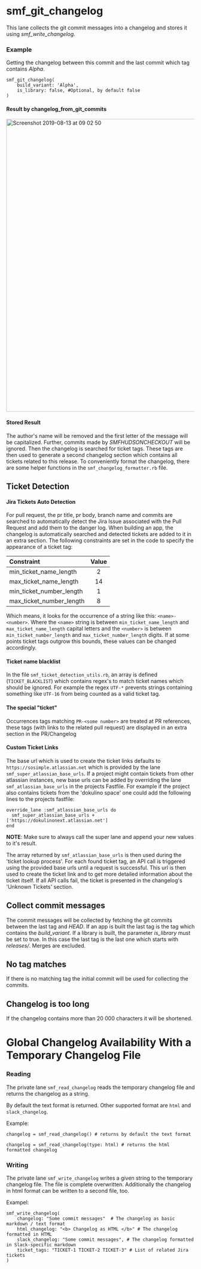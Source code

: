# smf_git_changelog

This lane collects the git commit messages into a changelog and stores it using *smf_write_changelog*.

### Example
Getting the changelog between this commit and the last commit which tag contains *Alpha*.
```
smf_git_changelog(
    build_variant: 'Alpha',
    is_library: false, #Optional, by default false
)
```

#### Result by changelog_from_git_commits
<img width="781" alt="Screenshot 2019-08-13 at 09 02 50" src="https://user-images.githubusercontent.com/40039883/62922458-b11c7400-bdab-11e9-8835-7310b8fc08bc.png">

#### Stored Result
The author's name will be removed and the first letter of the message will be capitalized.
Further, commits made by *SMFHUDSONCHECKOUT* will be ignored.
Then the changelog is searched for ticket tags. These tags are then used to generate a second changelog section which contains all tickets related to this release.
To conveniently format the changelog, there are some helper functions in the `smf_changelog_formatter.rb` file.
## Ticket Detection

#### Jira Tickets Auto Detection

For pull request, the pr title, pr body, branch name and commits are searched to automatically detect the Jira Issue associated with the Pull Request and add them to the danger log. When building an app, the changelog is automatically searched and detected tickets are added to it in an extra section.  The following constraints are set in the code to specify the appearance of a ticket tag:

| Constraint | Value |
|:--|:--:|
| min\_ticket\_name\_length | 2 |
| max\_ticket\_name\_length | 14 |
| min\_ticket\_number\_length | 1 |
| max\_ticket\_number\_length | 8 |

Which means, it looks for the occurrence of a string like this: `<name>-<number>`. Where the `<name>` string is between `min_ticket_name_length` and `max_ticket_name_length` capital letters and the `<number>` is between `min_ticket_number_length` and `max_ticket_number_length` digits. If at some points ticket tags outgrow this bounds, these values can be changed accordingly.

#### Ticket name blacklist
In the file `smf_ticket_detection_utils.rb`, an array is defined (`TICKET_BLACKLIST`) which contains regex's to match ticket names which should be ignored. For example the regex `UTF-*` prevents strings containing something like `UTF-16` from being counted as a valid ticket tag.

#### The special "ticket"
Occurrences tags matching `PR-<some number>` are treated at PR references, these tags (with links to the related pull request) are displayed in an extra section in the PR/Changelog
#### Custom Ticket Links
The base url which is used to create the ticket links defaults to `https://sosimple.atlassian.net` which is provided by the lane `smf_super_atlassian_base_urls`. If a project might contain tickets from other atlassian instances, new base urls can be added by overriding the lane `smf_atlassian_base_urls` in the projects Fastfile. For example if the project also contains tickets from the 'dokulino space' one could add the following lines to the projects fastfile:
```
override_lane :smf_atlassian_base_urls do
  smf_super_atlassian_base_urls + ['https://dokulinonext.atlassian.net']
end
```
**NOTE**: Make sure to always call the super lane and append your new values to it's result.

The array returned by `smf_atlassian_base_urls` is then used during the 'ticket lookup process'. For each found ticket tag, an API call is triggered using the provided base urls until a request is successful. This url is then used to create the ticket link and to get more detailed information about the ticket itself. If all API calls fail, the ticket is presented in the changelog's 'Unknown Tickets' section.

## Collect commit messages
The commit messages will be collected by fetching the git commits between the last tag and *HEAD*. If an app is built the last tag is the tag which contains the *build_variant*. If a library is built, the parameter *is_library* must be set to true. In this case the last tag is the last one which starts with *releases/*. Merges are excluded.

## No tag matches
If there is no matching tag the initial commit will be used for collecting the commits.

## Changelog is too long
If the changelog contains more than 20 000 characters it will be shortened.


# Global Changelog Availability With a Temporary Changelog File

### Reading
The private lane `smf_read_changelog` reads the temporary changelog file and returns the changelog as a string.

By default the text format is returned. Other supported format are `html` and `slack_changelog`.

Example:

```
changelog = smf_read_changelog() # returns by default the text format
```

```
changelog = smf_read_changelog(type: html) # returns the html formatted changelog
```

### Writing
The private lane `smf_write_changelog` writes a given string to the temporary changelog file. The file is complete overwritten. Additionally the changelog in html format can be written to a second file, too.

Exampel:

```
smf_write_changelog(
    changelog: "Some commit messages"  # The changelog as basic markdown / text format
    html_changelog: "<b> Changelog as HTML </b>" # The changelog formatted in HTML
    slack_changelog: "Some commit messages", # The changelog formatted in Slack-specific markdown
    ticket_tags: "TICKET-1 TICKET-2 TICKET-3" # List of related Jira tickets
)
```
